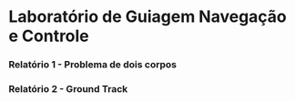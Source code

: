# **Laboratório de Guiagem Navegação e Controle**

### Relatório 1 - Problema de dois corpos

### Relatório 2 - Ground Track
